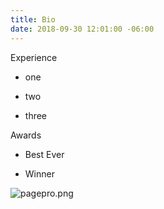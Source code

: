 ```yaml
---
title: Bio
date: 2018-09-30 12:01:00 -06:00
---
```


Experience

* one

* two 

* three

Awards

* Best Ever

* Winner

![pagepro.png](/uploads/pagepro.png)